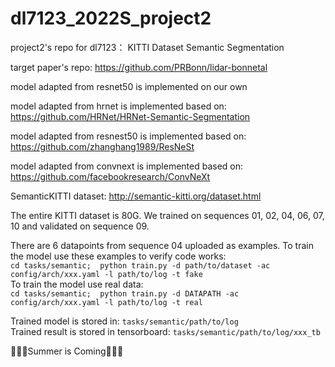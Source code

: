 # dl7123_2022S_project2
project2's repo for dl7123： KITTI Dataset Semantic Segmentation

target paper's repo: https://github.com/PRBonn/lidar-bonnetal 

model adapted from resnet50 is implemented on our own

model adapted from hrnet is implemented based on: https://github.com/HRNet/HRNet-Semantic-Segmentation

model adapted from resnest50 is implemented based on: https://github.com/zhanghang1989/ResNeSt

model adapted from convnext is implemented based on: https://github.com/facebookresearch/ConvNeXt

SemanticKITTI dataset: http://semantic-kitti.org/dataset.html

The entire KITTI dataset is 80G. We trained on sequences 01, 02, 04, 06, 07, 10 and validated on sequence 09.

There are 6 datapoints from sequence 04 uploaded as examples. To train the model use these examples to verify code works: \
`cd tasks/semantic; 
python train.py -d path/to/dataset -ac config/arch/xxx.yaml -l path/to/log -t fake`\
To train the model use real data:\
`cd tasks/semantic; 
python train.py -d DATAPATH -ac config/arch/xxx.yaml -l path/to/log -t real`

Trained model is stored in: `tasks/semantic/path/to/log`\
Trained result is stored in tensorboard: `tasks/semantic/path/to/log/xxx_tb`

:tada::tada::tada:Summer is Coming:tada::tada::tada:
